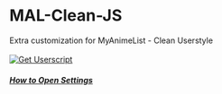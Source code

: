 # MAL-Clean-JS
Extra customization for MyAnimeList - Clean Userstyle
<br><br><a href="https://github.com/KanashiiDev/MAL-Clean-JS/raw/main/mal-clean.user.js"><img src="https://shields.io/badge/Mal%20Clean%20JS%20Install%20Userscript-brightgreen" alt="Get Userscript"/></a><br>
<h6><b><a href="https://github.com/KanashiiDev/MAL-Clean-JS/blob/main/howtoopen.png">How to Open Settings</a></b>
